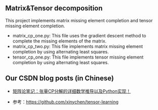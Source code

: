 ## Matrix&Tensor decomposition
This project implements matrix missing element completion and tensor missing element completion.
- matrix_cp_one.py: This file uses the gradient descent method to complete the missing elements of the matrix.
- matrix_cp_two.py: This file implements matrix missing element completion by using alternating least squares.
- tensor_cp_one.py: This file implements tensor missing element completion by using alternating least squares.
## Our CSDN blog posts (in Chinese)
- [矩阵论笔记：张量CP分解的详细数学推导以及Python实现！](https://zhangkaifang.blog.csdn.net/article/details/118255259)


- 参考：https://github.com/xinychen/tensor-learning
